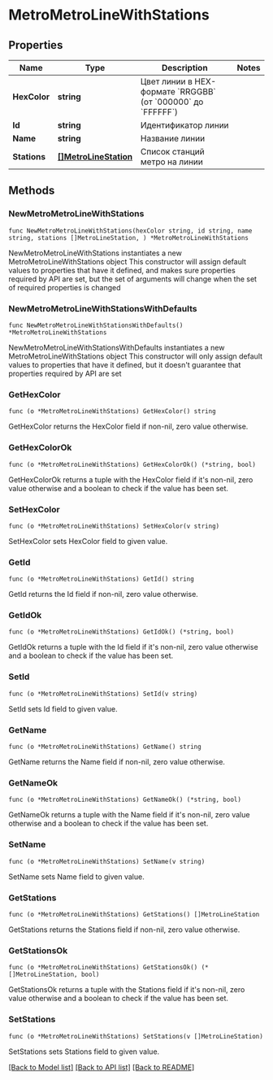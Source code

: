 # MetroMetroLineWithStations

## Properties

Name | Type | Description | Notes
------------ | ------------- | ------------- | -------------
**HexColor** | **string** | Цвет линии в HEX-формате &#x60;RRGGBB&#x60; (от &#x60;000000&#x60; до &#x60;FFFFFF&#x60;) | 
**Id** | **string** | Идентификатор линии | 
**Name** | **string** | Название линии | 
**Stations** | [**[]MetroLineStation**](MetroLineStation.md) | Список станций метро на линии | 

## Methods

### NewMetroMetroLineWithStations

`func NewMetroMetroLineWithStations(hexColor string, id string, name string, stations []MetroLineStation, ) *MetroMetroLineWithStations`

NewMetroMetroLineWithStations instantiates a new MetroMetroLineWithStations object
This constructor will assign default values to properties that have it defined,
and makes sure properties required by API are set, but the set of arguments
will change when the set of required properties is changed

### NewMetroMetroLineWithStationsWithDefaults

`func NewMetroMetroLineWithStationsWithDefaults() *MetroMetroLineWithStations`

NewMetroMetroLineWithStationsWithDefaults instantiates a new MetroMetroLineWithStations object
This constructor will only assign default values to properties that have it defined,
but it doesn't guarantee that properties required by API are set

### GetHexColor

`func (o *MetroMetroLineWithStations) GetHexColor() string`

GetHexColor returns the HexColor field if non-nil, zero value otherwise.

### GetHexColorOk

`func (o *MetroMetroLineWithStations) GetHexColorOk() (*string, bool)`

GetHexColorOk returns a tuple with the HexColor field if it's non-nil, zero value otherwise
and a boolean to check if the value has been set.

### SetHexColor

`func (o *MetroMetroLineWithStations) SetHexColor(v string)`

SetHexColor sets HexColor field to given value.


### GetId

`func (o *MetroMetroLineWithStations) GetId() string`

GetId returns the Id field if non-nil, zero value otherwise.

### GetIdOk

`func (o *MetroMetroLineWithStations) GetIdOk() (*string, bool)`

GetIdOk returns a tuple with the Id field if it's non-nil, zero value otherwise
and a boolean to check if the value has been set.

### SetId

`func (o *MetroMetroLineWithStations) SetId(v string)`

SetId sets Id field to given value.


### GetName

`func (o *MetroMetroLineWithStations) GetName() string`

GetName returns the Name field if non-nil, zero value otherwise.

### GetNameOk

`func (o *MetroMetroLineWithStations) GetNameOk() (*string, bool)`

GetNameOk returns a tuple with the Name field if it's non-nil, zero value otherwise
and a boolean to check if the value has been set.

### SetName

`func (o *MetroMetroLineWithStations) SetName(v string)`

SetName sets Name field to given value.


### GetStations

`func (o *MetroMetroLineWithStations) GetStations() []MetroLineStation`

GetStations returns the Stations field if non-nil, zero value otherwise.

### GetStationsOk

`func (o *MetroMetroLineWithStations) GetStationsOk() (*[]MetroLineStation, bool)`

GetStationsOk returns a tuple with the Stations field if it's non-nil, zero value otherwise
and a boolean to check if the value has been set.

### SetStations

`func (o *MetroMetroLineWithStations) SetStations(v []MetroLineStation)`

SetStations sets Stations field to given value.



[[Back to Model list]](../README.md#documentation-for-models) [[Back to API list]](../README.md#documentation-for-api-endpoints) [[Back to README]](../README.md)


